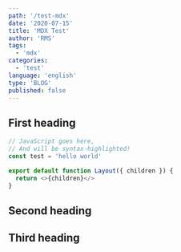 ```yaml
---
path: '/test-mdx'
date: '2020-07-15'
title: 'MDX Test'
author: 'RMS'
tags:
  - 'mdx'
categories:
  - 'test'
language: 'english'
type: 'BLOG'
published: false
---
```


## First heading

```js
// JavaScript goes here,
// And will be syntax-highlighted!
const test = 'hello world'

export default function Layout({ children }) {
  return <>{children}</>
}
```

## Second heading

## Third heading
